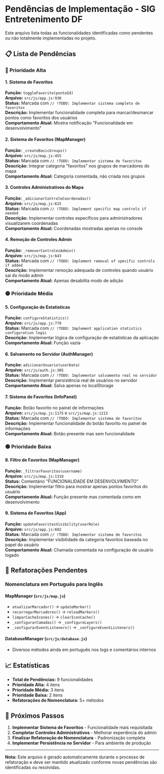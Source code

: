 # Pendências de Implementação - SIG Entretenimento DF

Este arquivo lista todas as funcionalidades identificadas como pendentes ou não totalmente implementadas no projeto.

## 📋 Lista de Pendências

### 🔴 Prioridade Alta

#### 1. Sistema de Favoritos
**Função:** `toggleFavorito(pontoId)`  
**Arquivo:** `src/js/app.js:930`  
**Status:** Marcada com `// !TODO: Implementar sistema completo de favoritos`  
**Descrição:** Implementar funcionalidade completa para marcar/desmarcar pontos como favoritos dos usuários  
**Comportamento Atual:** Mostra notificação "Funcionalidade em desenvolvimento"

#### 2. Sistema de Favoritos (MapManager)
**Função:** `_createBasicGroups()`  
**Arquivo:** `src/js/map.js:455`  
**Status:** Marcada com `// !TODO: Implementar sistema de favoritos`  
**Descrição:** Integrar categoria "favoritos" nos grupos de marcadores do mapa  
**Comportamento Atual:** Categoria comentada, não criada nos grupos

#### 3. Controles Administrativos do Mapa
**Função:** `_adicionarControleCoordenadas()`  
**Arquivo:** `src/js/map.js:615`  
**Status:** Marcada com `// !TODO: Implement specific map controls if needed`  
**Descrição:** Implementar controles específicos para administradores visualizarem coordenadas  
**Comportamento Atual:** Coordenadas mostradas apenas no console

#### 4. Remoção de Controles Admin
**Função:** `_removerControlesAdmin()`  
**Arquivo:** `src/js/map.js:643`  
**Status:** Marcada com `// !TODO: Implement removal of specific controls if added`  
**Descrição:** Implementar remoção adequada de controles quando usuário sai do modo admin  
**Comportamento Atual:** Apenas desabilita modo de adição

### 🟡 Prioridade Média

#### 5. Configuração de Estatísticas
**Função:** `configureStatistics()`  
**Arquivo:** `src/js/app.js:779`  
**Status:** Marcada com `// !TODO: Implement application statistics configuration logic`  
**Descrição:** Implementar lógica de configuração de estatísticas da aplicação  
**Comportamento Atual:** Função vazia

#### 6. Salvamento no Servidor (AuthManager)
**Função:** `adicionarUsuario(userData)`  
**Arquivo:** `src/js/auth.js:305`  
**Status:** Marcada com `// !TODO: Implementar salvamento real no servidor`  
**Descrição:** Implementar persistência real de usuários no servidor  
**Comportamento Atual:** Salva apenas no localStorage

#### 7. Sistema de Favoritos (InfoPanel)
**Função:** Botão favorito no painel de informações  
**Arquivo:** `src/js/map.js:1175` e `src/js/map.js:1213`  
**Status:** Marcada com `// !TODO: Implementar sistema de favoritos`  
**Descrição:** Implementar funcionalidade do botão favorito no painel de informações  
**Comportamento Atual:** Botão presente mas sem funcionalidade

### 🟢 Prioridade Baixa

#### 8. Filtro de Favoritos (MapManager)
**Função:** `_filtrarFavoritos(username)`  
**Arquivo:** `src/js/map.js:1318`  
**Status:** Comentário "FUNCIONALIDADE EM DESENVOLVIMENTO"  
**Descrição:** Implementar filtro para mostrar apenas pontos favoritos do usuário  
**Comportamento Atual:** Função presente mas comentada como em desenvolvimento

#### 9. Sistema de Favoritos (App)
**Função:** `updateFavoritesVisibility(userRole)`  
**Arquivo:** `src/js/app.js:602`  
**Status:** Marcada com `// !TODO: Implementar sistema de favoritos`  
**Descrição:** Implementar visibilidade da categoria favoritos baseada no papel do usuário  
**Comportamento Atual:** Chamada comentada na configuração de usuário logado

## 🔧 Refatorações Pendentes

### Nomenclatura em Português para Inglês

#### MapManager (`src/js/map.js`)
- `atualizarMarcador()` → `updateMarker()`
- `recarregarMarcadores()` → `reloadMarkers()`
- `limparCacheIcones()` → `clearIconCache()`
- `_configurarCamadas()` → `_configureLayers()`
- `_configurarEventListeners()` → `_configureEventListeners()`

#### DatabaseManager (`src/js/database.js`)
- Diversos métodos ainda em português nos logs e comentários internos

## 📈 Estatísticas

- **Total de Pendências:** 9 funcionalidades
- **Prioridade Alta:** 4 itens
- **Prioridade Média:** 3 itens  
- **Prioridade Baixa:** 2 itens
- **Refatorações de Nomenclatura:** 5+ métodos

## 🎯 Próximos Passos

1. **Implementar Sistema de Favoritos** - Funcionalidade mais requisitada
2. **Completar Controles Administrativos** - Melhorar experiência do admin
3. **Finalizar Refatoração de Nomenclatura** - Padronização completa
4. **Implementar Persistência no Servidor** - Para ambiente de produção

---

**Nota:** Este arquivo é gerado automaticamente durante o processo de refatoração e deve ser mantido atualizado conforme novas pendências são identificadas ou resolvidas.
